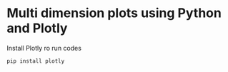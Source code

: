 # **Multi dimension plots using Python and Plotly**


Install Plotly ro run codes 

```
pip install plotly
```

